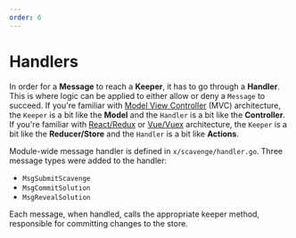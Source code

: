 ```yaml
---
order: 6
---
```


# Handlers

In order for a **Message** to reach a **Keeper**, it has to go through a **Handler**. This is where logic can be applied to either allow or deny a `Message` to succeed. If you're familiar with [Model View Controller](https://en.wikipedia.org/wiki/Model%E2%80%93view%E2%80%93controller) (MVC) architecture, the `Keeper` is a bit like the **Model** and the `Handler` is a bit like the **Controller**. If you're familiar with [React/Redux](<https://en.wikipedia.org/wiki/React_(web_framework)>) or [Vue/Vuex](https://en.wikipedia.org/wiki/Vue.js) architecture, the `Keeper` is a bit like the **Reducer/Store** and the `Handler` is a bit like **Actions**.

Module-wide message handler is defined in `x/scavenge/handler.go`. Three message types were added to the handler:

* `MsgSubmitScavenge`
* `MsgCommitSolution`
* `MsgRevealSolution`

Each message, when handled, calls the appropriate keeper method, responsible for committing changes to the store.
